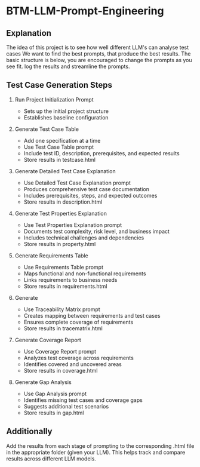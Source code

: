 # BTM-LLM-Prompt-Engineering

## Explanation
The idea of this project is to see how well different LLM's can analyse test cases
We want to find the best prompts, that produce the best results. 
The basic structure is below, you are encouraged to change the prompts as you see fit. log the results and streamline the prompts. 


## Test Case Generation Steps

1. Run Project Initialization Prompt
   - Sets up the initial project structure
   - Establishes baseline configuration

2. Generate Test Case Table
   - Add one specification at a time
   - Use Test Case Table prompt
   - Include test ID, description, prerequisites, and expected results
   - Store results in testcase.html

3. Generate Detailed Test Case Explanation
   - Use Detailed Test Case Explanation prompt
   - Produces comprehensive test case documentation
   - Includes prerequisites, steps, and expected outcomes
   - Store results in description.html

4. Generate Test Properties Explanation
   - Use Test Properties Explanation prompt
   - Documents test complexity, risk level, and business impact
   - Includes technical challenges and dependencies
   - Store results in property.html

5. Generate Requirements Table
   - Use Requirements Table prompt
   - Maps functional and non-functional requirements
   - Links requirements to business needs
   - Store results in requirements.html

6. Generate 
   - Use Traceability Matrix prompt
   - Creates mapping between requirements and test cases
   - Ensures complete coverage of requirements
   - Store results in tracematrix.html

7. Generate Coverage Report
   - Use Coverage Report prompt
   - Analyzes test coverage across requirements
   - Identifies covered and uncovered areas
   - Store results in coverage.html

8. Generate Gap Analysis
   - Use Gap Analysis prompt
   - Identifies missing test cases and coverage gaps
   - Suggests additional test scenarios
   - Store results in gap.html

## Additionally
Add the results from each stage of prompting to the corresponding .html file
in the appropriate folder (given your LLM). This helps track and compare
results across different LLM models.
